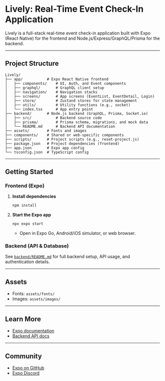 # Lively: Real-Time Event Check-In Application

Lively is a full-stack real-time event check-in application built with Expo (React Native) for the frontend and Node.js/Express/GraphQL/Prisma for the backend.

---

## Project Structure

```
Lively/
├── app/           # Expo React Native frontend
│   ├── components/    # UI, Auth, and Event components
│   ├── graphql/       # GraphQL client setup
│   ├── navigation/    # Navigation stacks
│   ├── screens/       # App screens (EventList, EventDetail, Login)
│   ├── store/         # Zustand stores for state management
│   ├── utils/         # Utility functions (e.g., socket)
│   └── index.tsx      # App entry point
├── backend/       # Node.js backend (GraphQL, Prisma, Socket.io)
│   ├── src/           # Backend source code
│   ├── prisma/        # Prisma schema, migrations, and mock data
│   └── README.md      # Backend API documentation
├── assets/        # Fonts and images
├── components/    # Shared or web-specific components
├── scripts/       # Project scripts (e.g., reset-project.js)
├── package.json   # Project dependencies (frontend)
├── app.json       # Expo app config
└── tsconfig.json  # TypeScript config
```

---

## Getting Started

### Frontend (Expo)

1. **Install dependencies**
   ```bash
   npm install
   ```
2. **Start the Expo app**
   ```bash
   npx expo start
   ```
   - Open in Expo Go, Android/iOS simulator, or web browser.

### Backend (API & Database)

See [`backend/README.md`](backend/README.md) for full backend setup, API usage, and authentication details.

---

## Assets
- Fonts: `assets/fonts/`
- Images: `assets/images/`

---

## Learn More
- [Expo documentation](https://docs.expo.dev/)
- [Backend API docs](backend/README.md)

---

## Community
- [Expo on GitHub](https://github.com/expo/expo)
- [Expo Discord](https://chat.expo.dev)
